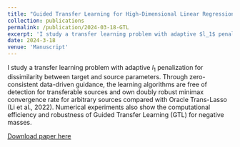 ```yaml
---
title: "Guided Transfer Learning for High-Dimensional Linear Regression"
collection: publications
permalink: /publication/2024-03-18-GTL
excerpt: 'I study a transfer learning problem with adaptive $l_1$ penalization for dissimilarity between target and source parameters. Through zero-consistent data-driven guidance, the learning algorithms are free of detection for transferable sources and own doubly robust minimax convergence rate for arbitrary sources compared with Oracle Trans-Lasso (Li et al., 2022). Numerical experiments also show the computational efficiency and robustness of Guided Transfer Learning (GTL) for negative masses.'
date: 2024-3-18
venue: 'Manuscript'
---
```

I study a transfer learning problem with adaptive $l_1$ penalization for dissimilarity between target and source parameters. Through zero-consistent data-driven guidance, the learning algorithms are free of detection for transferable sources and own doubly robust minimax convergence rate for arbitrary sources compared with Oracle Trans-Lasso (Li et al., 2022). Numerical experiments also show the computational efficiency and robustness of Guided Transfer Learning (GTL) for negative masses.

[Download paper here](https://jackquu.github.io/JackQu.github.io/files/GTL.pdf)
